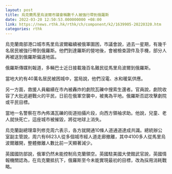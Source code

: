 ```yaml
---
layout: post
title: 烏克蘭馬里烏波爾市議會稱數千人被強行帶到俄羅斯
date: 2022-03-20 12:50:53.000000000 +08:00
link: https://news.rthk.hk/rthk/ch/component/k2/1639905-20220320.htm
categories: rthk
---
```


烏克蘭南部港口城市馬里烏波爾繼續被俄軍圍困，市議會說，過去一星期，有幾千名居民被強行帶到俄羅斯。他們到達羅斯的營地後，會被檢查證件及手機，部分人再被送到俄羅斯偏遠地區。

俄羅斯傳媒則報道，多輛巴士近日接載幾百名難民從馬里烏波爾到俄羅斯。

當地大約有40萬名居民被困城中，當局說，他們沒電、水和暖氣供應。

另一方面，救援人員繼續在市內被轟炸的劇院瓦礫中搜索生還者。官員說，劇院收容了大批逃避戰火的平民，日前在俄軍空襲中，被夷為平地。俄羅斯否認攻擊劇院或平民目標。

當地一名警察在市內佈滿瓦礫的街道拍攝片段，向西方領袖求助。他說，兒童、老人就快死亡，這座城市被摧毀，將從地球上消失。

烏克蘭副總理韋列修克周六表示，各方就開通10條人道通道達成共識。總統辦公室副主管說，周六有6623人從多個城市經人道走廊撤離，其中4100多人從馬里烏波爾離開，整體撤離人數比前一天顯著減少。

英國國防部說，俄軍仍然未能控制烏克蘭領空。英國駐美國大使館武官說，英國情報機關認為，在烏克蘭抵抗下，俄羅斯至今未能實現最初的目標，改為採用消耗戰略。
